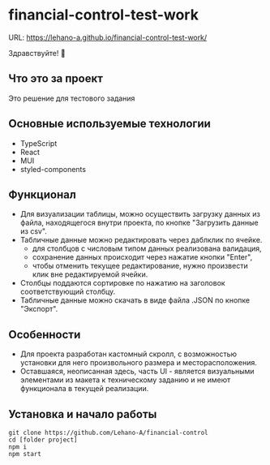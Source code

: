 # financial-control-test-work

URL: https://lehano-a.github.io/financial-control-test-work/

Здравствуйте! 🖖

## Что это за проект
Это решение для тестового задания

## Основные используемые технологии
- TypeScript
- React
- MUI
- styled-components

## Функционал
- Для визуализации таблицы, можно осуществить загрузку данных из файла, находящегося внутри проекта, по кнопке "Загрузить данные из csv".
- Табличные данные можно редактировать через даблклик по ячейке.
  - для столбцов с числовым типом данных реализована валидация,
  - сохранение данных происходит через нажатие кнопки "Enter",
  - чтобы отменить текущее редактирование, нужно произвести клик вне редактируемой ячейки.
- Столбцы поддаются сортировке по нажатию на заголовок соответствующий столбцу. 
- Табличные данные можно скачать в виде файла .JSON по кнопке "Экспорт".

## Особенности
- Для проекта разработан кастомный скролл, с возможностью установки для него произвольного размера и месторасположения.
- Оставшаяся, неописанная здесь, часть UI - является визуальными элементами из макета к техническому заданию и не имеют функционала в текущей реализации.

## Установка и начало работы
```
git clone https://github.com/Lehano-A/financial-control
cd [folder project]
npm i
npm start
```
